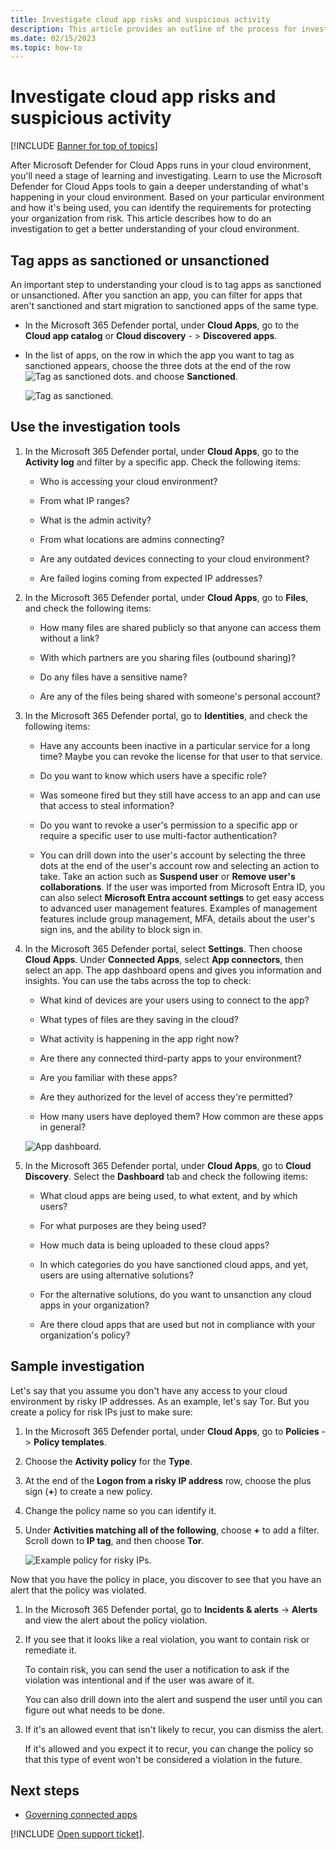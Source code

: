 ```yaml
---
title: Investigate cloud app risks and suspicious activity 
description: This article provides an outline of the process for investigating alerts, issues, and suspicious activities by using Defender for Cloud Apps.
ms.date: 02/15/2023
ms.topic: how-to
---
```

# Investigate cloud app risks and suspicious activity

[!INCLUDE [Banner for top of topics](includes/banner.md)]

After Microsoft Defender for Cloud Apps runs in your cloud environment, you'll need a stage of learning and investigating. Learn to use the Microsoft Defender for Cloud Apps tools to gain a deeper understanding of what's happening in your cloud environment. Based on your particular environment and how it's being used, you can identify the requirements for protecting your organization from risk. This article describes how to do an investigation to get a better understanding of your cloud environment.

## <a name="sanctionapp"></a>Tag apps as sanctioned or unsanctioned

An important step to understanding your cloud is to tag apps as sanctioned or unsanctioned. After you sanction an app, you can filter for apps that aren't sanctioned and start migration to sanctioned apps of the same type.

- In the Microsoft 365 Defender portal, under **Cloud Apps**, go to the **Cloud app catalog** or **Cloud discovery** - > **Discovered apps**.

- In the list of apps, on the row in which the app you want to tag as sanctioned appears, choose the three dots at the end of the row ![Tag as sanctioned dots.](media/sanction-three-dots.png "Tag as sanctioned dots") and choose **Sanctioned**.

    ![Tag as sanctioned.](media/mark-as-sanctioned.png "tag as sanctioned")

## Use the investigation tools

1. In the Microsoft 365 Defender portal, under **Cloud Apps**, go to the **Activity log** and filter by a specific app. Check the following items:

    - Who is accessing your cloud environment?

    - From what IP ranges?

    - What is the admin activity?

    - From what locations are admins connecting?

    - Are any outdated devices connecting to your cloud environment?

    - Are failed logins coming from expected IP addresses?

2. In the Microsoft 365 Defender portal, under **Cloud Apps**, go to **Files**, and check the following items:

    - How many files are shared publicly so that anyone can access them without a link?

    - With which partners are you sharing files (outbound sharing)?

    - Do any files have a sensitive name?

    - Are any of the files being shared with someone's personal account?

3. In the Microsoft 365 Defender portal, go to **Identities**, and check the following items:

    - Have any accounts been inactive in a particular service for a long time? Maybe you can revoke the license for that user to that service.

    - Do you want to know which users have a specific role?

    - Was someone fired but they still have access to an app and can use that access to steal information?

    - Do you want to revoke a user's permission to a specific app or require a specific user to use multi-factor authentication?

    - You can drill down into the user's account by selecting the three dots at the end of the user's account row and selecting an action to take. Take an action such as **Suspend user** or **Remove user's collaborations**. If the user was imported from Microsoft Entra ID, you can also select **Microsoft Entra account settings** to get easy access to advanced user management features. Examples of management features include group management, MFA, details about the user's sign ins, and the ability to block sign in.

4. In the Microsoft 365 Defender portal, select **Settings**. Then choose **Cloud Apps**. Under **Connected Apps**, select **App connectors**, then select an app. The app dashboard opens and gives you information and insights. You can use the tabs across the top to check:

    - What kind of devices are your users using to connect to the app?

    - What types of files are they saving in the cloud?

    - What activity is happening in the app right now?

    - Are there any connected third-party apps to your environment?

    - Are you familiar with these apps?

    - Are they authorized for the level of access they're permitted?

    - How many users have deployed them? How common are these apps in general?

    ![App dashboard.](media/investigate-app.png "investigate app")

5. In the Microsoft 365 Defender portal, under **Cloud Apps**, go to **Cloud Discovery**. Select the **Dashboard** tab and check the following items:

    - What cloud apps are being used, to what extent, and by which users?

    - For what purposes are they being used?

    - How much data is being uploaded to these cloud apps?

    - In which categories do you have sanctioned cloud apps, and yet, users are using alternative solutions?

    - For the alternative solutions, do you want to unsanction any cloud apps in your organization?

    - Are there cloud apps that are used but not in compliance with your organization's policy?

## Sample investigation

Let's say that you assume you don't have any access to your cloud environment by risky IP addresses. As an example, let's say Tor. But you create a policy for risk IPs just to make sure:

1. In the Microsoft 365 Defender portal, under **Cloud Apps**, go to **Policies** -> **Policy templates**.

2. Choose the **Activity policy** for the **Type**.

3. At the end of the **Logon from a risky IP address** row, choose the plus sign (**+**) to create a new policy.

4. Change the policy name so you can identify it.

5. Under **Activities matching all of the following**, choose **+** to add a filter. Scroll down to **IP tag**, and then choose **Tor**.

    ![Example policy for risky IPs.](media/example-policy-risky-ips.png "example policy risky ips")

Now that you have the policy in place, you discover to see that you have an alert that the policy was violated.

1. In the Microsoft 365 Defender portal, go to **Incidents & alerts** -> **Alerts** and view the alert about the policy violation.

2. If you see that it looks like a real violation, you want to contain risk or remediate it.

    To contain risk, you can send the user a notification to ask if the violation was intentional and if the user was aware of it.

    You can also drill down into the alert and suspend the user until you can figure out what needs to be done.

3. If it's an allowed event that isn't likely to recur, you can dismiss the alert.

    If it's allowed and you expect it to recur, you can change the policy so that this type of event won't be considered a violation in the future.

## Next steps

- [Governing connected apps](governance-actions.md)

[!INCLUDE [Open support ticket](includes/support.md)].
